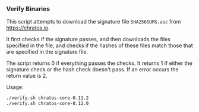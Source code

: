 ### Verify Binaries
This script attempts to download the signature file `SHA256SUMS.asc` from https://chratos.io.

It first checks if the signature passes, and then downloads the files specified in the file, and checks if the hashes of these files match those that are specified in the signature file.

The script returns 0 if everything passes the checks. It returns 1 if either the signature check or the hash check doesn't pass. If an error occurs the return value is 2.

Usage:

```sh
./verify.sh chratos-core-0.11.2
./verify.sh chratos-core-0.12.0
```
